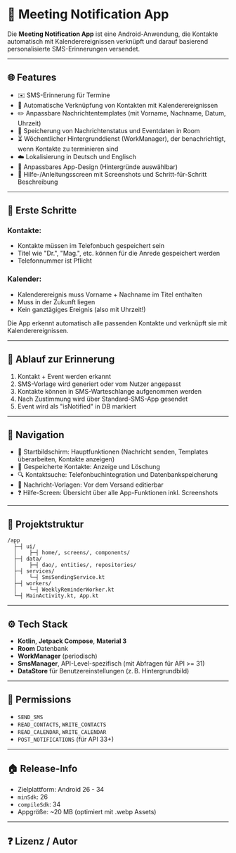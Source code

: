 # 📅 Meeting Notification App

Die **Meeting Notification App** ist eine Android-Anwendung, die Kontakte automatisch mit Kalenderereignissen verknüpft und darauf basierend personalisierte SMS-Erinnerungen versendet.

---

## 🌐 Features

* ✉️ SMS-Erinnerung für Termine
* 📅 Automatische Verknüpfung von Kontakten mit Kalenderereignissen
* ✏️ Anpassbare Nachrichtentemplates (mit Vorname, Nachname, Datum, Uhrzeit)
* 📄 Speicherung von Nachrichtenstatus und Eventdaten in Room
* ⏳ Wöchentlicher Hintergrunddienst (WorkManager), der benachrichtigt, wenn Kontakte zu terminieren sind
* ☁️ Lokalisierung in Deutsch und Englisch
* 🌈 Anpassbares App-Design (Hintergründe auswählbar)
* 📂 Hilfe-/Anleitungsscreen mit Screenshots und Schritt-für-Schritt Beschreibung

---

## 🚀 Erste Schritte

### Kontakte:

* Kontakte müssen im Telefonbuch gespeichert sein
* Titel wie "Dr.", "Mag.", etc. können für die Anrede gespeichert werden
* Telefonnummer ist Pflicht

### Kalender:

* Kalenderereignis muss Vorname + Nachname im Titel enthalten
* Muss in der Zukunft liegen
* Kein ganztägiges Ereignis (also mit Uhrzeit!)

Die App erkennt automatisch alle passenden Kontakte und verknüpft sie mit Kalenderereignissen.

---

## 📆 Ablauf zur Erinnerung

1. Kontakt + Event werden erkannt
2. SMS-Vorlage wird generiert oder vom Nutzer angepasst
3. Kontakte können in SMS-Warteschlange aufgenommen werden
4. Nach Zustimmung wird über Standard-SMS-App gesendet
5. Event wird als "isNotified" in DB markiert

---

## 🚜 Navigation

* 📠 Startbildschirm: Hauptfunktionen (Nachricht senden, Templates überarbeiten, Kontakte anzeigen)
* 📄 Gespeicherte Kontakte: Anzeige und Löschung
* 🔍 Kontaktsuche: Telefonbuchintegration und Datenbankspeicherung
* 📆 Nachricht-Vorlagen: Vor dem Versand editierbar
* ❓ Hilfe-Screen: Übersicht über alle App-Funktionen inkl. Screenshots

---

## 📂 Projektstruktur

```
/app
  ├─┤ ui/
  │    ├─┤ home/, screens/, components/
  ├─┤ data/
  │    ├─┤ dao/, entities/, repositories/
  ├─┤ services/
  │    └─┤ SmsSendingService.kt
  ├─┤ workers/
  │    └─┤ WeeklyReminderWorker.kt
  └─┤ MainActivity.kt, App.kt
```

---

## ⚙️ Tech Stack

* **Kotlin**, **Jetpack Compose**, **Material 3**
* **Room** Datenbank
* **WorkManager** (periodisch)
* **SmsManager**, API-Level-spezifisch (mit Abfragen für API >= 31)
* **DataStore** für Benutzereinstellungen (z. B. Hintergrundbild)

---

## 📅 Permissions

* `SEND_SMS`
* `READ_CONTACTS`, `WRITE_CONTACTS`
* `READ_CALENDAR`, `WRITE_CALENDAR`
* `POST_NOTIFICATIONS` (für API 33+)

---

## 🏠 Release-Info

* Zielplattform: Android 26 - 34
* `minSdk`: 26
* `compileSdk`: 34
* Appgröße: \~20 MB (optimiert mit .webp Assets)

---

## ❓ Lizenz / Autor







